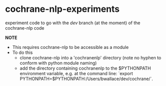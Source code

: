 cochrane-nlp-experiments
========================

experiment code to go with the *dev* branch (at the moment) of the cochrane-nlp code

**NOTE**
- This requires cochrane-nlp to be accessible as a module
- To do this
    - clone cochrane-nlp into a 'cochranenlp' directory (note no hyphen to conform with python module naming)
    - add the directory containing cochranenlp to the $PYTHONPATH environment variable, e.g. at the command line: `export PYTHONPATH=$PYTHONPATH:/Users/bwallace/dev/cochrane/`. 
    
  
